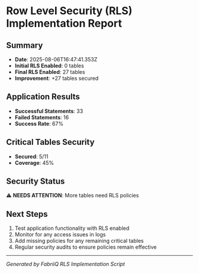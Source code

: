 # Row Level Security (RLS) Implementation Report

## Summary
- **Date**: 2025-08-06T16:47:41.353Z
- **Initial RLS Enabled**: 0 tables
- **Final RLS Enabled**: 27 tables
- **Improvement**: +27 tables secured

## Application Results
- **Successful Statements**: 33
- **Failed Statements**: 16
- **Success Rate**: 67%

## Critical Tables Security
- **Secured**: 5/11
- **Coverage**: 45%

## Security Status
⚠️ **NEEDS ATTENTION**: More tables need RLS policies

## Next Steps
1. Test application functionality with RLS enabled
2. Monitor for any access issues in logs
3. Add missing policies for any remaining critical tables
4. Regular security audits to ensure policies remain effective

---
*Generated by FabriiQ RLS Implementation Script*
